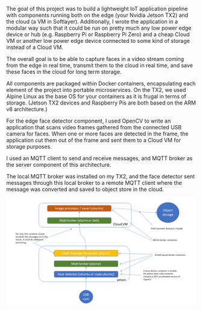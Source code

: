 
The goal of this project was to build a lightweight IoT application pipeline with components running both on the edge (your Nvidia Jetson TX2) and the cloud (a VM in Softlayer). Additionally, I wrote the application in a modular way such that it could be run on pretty much any low power edge device or hub (e.g. Raspberry Pi or Raspberry Pi Zero) and a cheap Cloud VM or another low power edge device connected to some kind of storage instead of a Cloud VM.

The overall goal is to be able to capture faces in a video stream coming from the edge in real time, transmit them to the cloud in real time, and save these faces in the cloud for long term storage.

All components are packaged within Docker containers, encapsulating each element of the project into portable microservices. On the TX2, we used Alpine Linux as the base OS for your containers as it is frugal in terms of storage. (Jetson TX2 devices and Raspberry Pis are both based on the ARM v8 architecture.)

For the edge face detector component, I used OpenCV to write an application that scans video frames gathered from the connected USB camera for faces. When one or more faces are detected in the frame, the application cut them out of the frame and sent them to a Cloud VM for storage purposes.

I used an MQTT client to send and receive messages, and MQTT broker as the server component of this architecture.

The local MQTT broker was installed on my TX2, and the face detector sent messages through this local broker to a remote MQTT client where the message was converted and saved to object store in the cloud.

![this](Face_detection.png)

